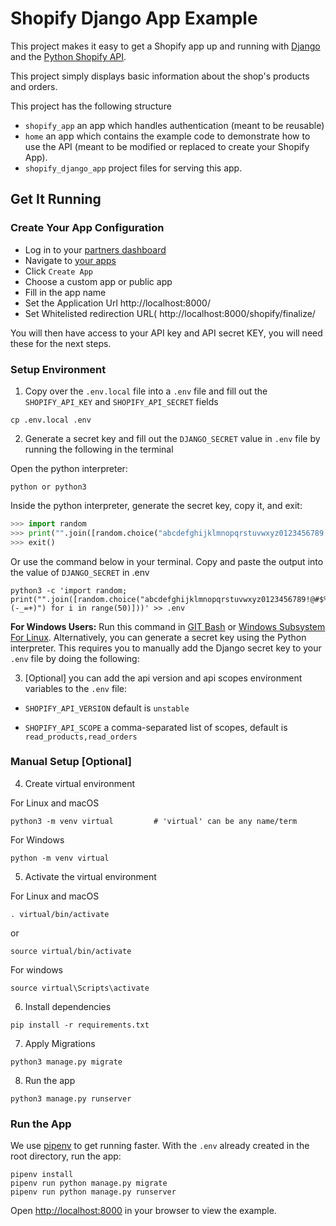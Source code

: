 Shopify Django App Example
==========================

This project makes it easy to get a Shopify app up and running with
[Django](https://www.djangoproject.com/) and the
[Python Shopify API](https://github.com/shopify/shopify_python_api).

This project  simply displays basic information about the shop's products
and orders.

This project has the following structure
- `shopify_app` an app which handles authentication (meant to be reusable)
- `home` an app which contains the example code to demonstrate how to use the API (meant to be modified or replaced to create your Shopify App).
- `shopify_django_app` project files for serving this app.

Get It Running
--------------

### Create Your App Configuration
- Log in to your [partners dashboard](https://partners.shopify.com/)
- Navigate to [your apps](https://partners.shopify.com/current/apps)
- Click `Create App`
- Choose a custom app or public app
- Fill in the app name
- Set the Application Url http://localhost:8000/
- Set Whitelisted redirection URL( http://localhost:8000/shopify/finalize/

You will then have access to your API key and API secret KEY, you will need these
for the next steps.

### Setup Environment

1. Copy over the `.env.local` file into a `.env` file and fill out the `SHOPIFY_API_KEY` and `SHOPIFY_API_SECRET` fields
```
cp .env.local .env
```

2. Generate a secret key and fill out the `DJANGO_SECRET` value in `.env` file by running the following in the terminal 

Open the python interpreter:
```
python or python3
```
Inside the python interpreter, generate the secret key, copy it, and exit:

```python
>>> import random
>>> print("".join([random.choice("abcdefghijklmnopqrstuvwxyz0123456789!@#$%^&*(-_=+)") for i in range(50)]))
>>> exit()

```
Or use the command below in your terminal. Copy and paste the output into the value of `DJANGO_SECRET` in .env

```
python3 -c 'import random; print("".join([random.choice("abcdefghijklmnopqrstuvwxyz0123456789!@#$%^&*(-_=+)") for i in range(50)]))' >> .env
```


**For Windows Users:** Run this command in [GIT Bash](https://git-scm.com/) or [Windows Subsystem For Linux](https://docs.microsoft.com/en-us/windows/wsl/install-win10). Alternatively, you can generate a secret key using the Python interpreter. This requires you to manually add the Django secret key to your `.env` file by doing the following:



3. [Optional] you can add the api version and api scopes environment variables to the `.env` file:

  * `SHOPIFY_API_VERSION` default is `unstable`

  * `SHOPIFY_API_SCOPE` a comma-separated list of scopes, default is `read_products,read_orders`

### Manual Setup [Optional] 

4. Create virtual environment

For Linux and macOS

```
python3 -m venv virtual         # 'virtual' can be any name/term
```

For Windows
```
python -m venv virtual
```

5. Activate the virtual environment

For Linux and macOS 
```
. virtual/bin/activate
```
or 
```
source virtual/bin/activate
```

For windows
```
source virtual\Scripts\activate

```

6. Install dependencies
```
pip install -r requirements.txt
```

7. Apply Migrations
```
python3 manage.py migrate
```

8. Run the app
```
python3 manage.py runserver
```



### Run the App

We use [pipenv](https://github.com/pypa/pipenv) to get running faster. With the
`.env` already created in the root directory, run the app:

```
pipenv install
pipenv run python manage.py migrate
pipenv run python manage.py runserver
```

Open <http://localhost:8000> in your browser to view the example.
